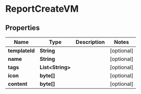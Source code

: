 

# ReportCreateVM


## Properties

| Name | Type | Description | Notes |
|------------ | ------------- | ------------- | -------------|
|**templateId** | **String** |  |  [optional] |
|**name** | **String** |  |  [optional] |
|**tags** | **List&lt;String&gt;** |  |  [optional] |
|**icon** | **byte[]** |  |  [optional] |
|**content** | **byte[]** |  |  [optional] |



